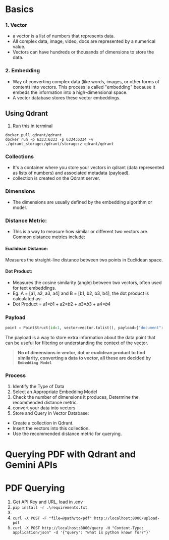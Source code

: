 # Basics
### 1. Vector
* a vector is a list of numbers that represents data.
* All complex data, image, video, docs are represented by a numerical value.
* Vectors can have hundreds or thousands of dimensions to store the data.

### 2. Embedding
* Way of converting complex data (like words, images, or other forms of content) into vectors. This process is called "embedding" because it embeds the information into a high-dimensional space.
* A vector database stores these vector embeddings.

## Using Qdrant
1. Run this in terminal
```
docker pull qdrant/qdrant
docker run -p 6333:6333 -p 6334:6334 -v ./qdrant_storage:/qdrant/storage:z qdrant/qdrant
```

### Collections
* It's a container where you store your vectors in qdrant (data represented as lists of numbers) and associated metadata (payload).
* collection is created on the Qdrant server.

### Dimensions
* The dimensions are usually defined by the embedding algorithm or model. 
### Distance Metric: 
* This is a way to measure how similar or different two vectors are. Common distance metrics include:
#### Euclidean Distance: 
Measures the straight-line distance between two points in Euclidean space.
#### Dot Product: 
* Measures the cosine similarity (angle) between two vectors, often used for text embeddings.
* Eg. A = [a1, a2, a3, a4] and B = [b1, b2, b3, b4], the dot product is calculated as: 
* Dot Product = 𝑎1×𝑏1 + 𝑎2×𝑏2 + 𝑎3×𝑏3 + 𝑎4×𝑏4

### Payload
```py
point = PointStruct(id=1, vector=vector.tolist(), payload={"document": "Python Programming"})
```
The payload is a way to store extra information about the data point that can be useful for filtering or understanding the context of the vector.

> __No of dimensions in vector, dot or euclidean product to find similarity, converting a data to vector, all these are decided by `Embedding Model`__

### Process
1. Identify the Type of Data
2. Select an Appropriate Embedding Model
3. Check the number of dimensions it produces, Determine the recommended distance metric.
4. convert your data into vectors
5. Store and Query in Vector Database:
* Create a collection in Qdrant.
* Insert the vectors into this collection.
* Use the recommended distance metric for querying.

# Querying PDF with Qdrant and Gemini APIs

# PDF Querying
1. Get API Key and URL, load in .env
2. `pip install -r .\requirements.txt`
3. 
4. `curl -X POST -F "file=@path/to/pdf" http://localhost:8000/upload-pdf`
5. `curl -X POST http://localhost:8000/query -H "Content-Type: application/json" -d '{"query": "what is python known for?"}'`